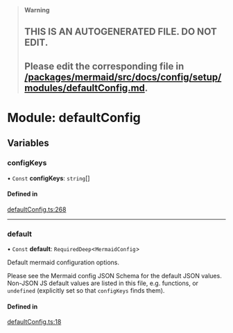 > **Warning**
>
> ## THIS IS AN AUTOGENERATED FILE. DO NOT EDIT.
>
> ## Please edit the corresponding file in [/packages/mermaid/src/docs/config/setup/modules/defaultConfig.md](../../../../packages/mermaid/src/docs/config/setup/modules/defaultConfig.md).

# Module: defaultConfig

## Variables

### configKeys

• `Const` **configKeys**: `string`\[]

#### Defined in

[defaultConfig.ts:268](https://github.com/mermaid-js/mermaid/blob/master/packages/mermaid/src/defaultConfig.ts#L268)

---

### default

• `Const` **default**: `RequiredDeep`<`MermaidConfig`>

Default mermaid configuration options.

Please see the Mermaid config JSON Schema for the default JSON values.
Non-JSON JS default values are listed in this file, e.g. functions, or
`undefined` (explicitly set so that `configKeys` finds them).

#### Defined in

[defaultConfig.ts:18](https://github.com/mermaid-js/mermaid/blob/master/packages/mermaid/src/defaultConfig.ts#L18)

